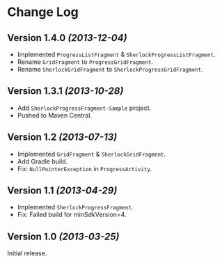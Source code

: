 Change Log
==========


Version 1.4.0 *(2013-12-04)*
--------------------------------
* Implemented `ProgressListFragment` & `SherlockProgressListFragment`.
* Rename `GridFragment` to `ProgressGridFragment`.
* Rename `SherlockGridFragment` to `SherlockProgressGridFragment`.


Version 1.3.1 *(2013-10-28)*
--------------------------------
* Add `SherlockProgressFragment-Sample` project.
* Pushed to Maven Central.


Version 1.2 *(2013-07-13)*
----------------------------
* Implemented `GridFragment` & `SherlockGridFragment`.
* Add Gradle build.
* Fix: `NullPointerException` in `ProgressActivity`.


Version 1.1 *(2013-04-29)*
----------------------------
* Implemented `SherlockProgressFragment`.
* Fix: Failed build for minSdkVersion=4.


Version 1.0 *(2013-03-25)*
----------------------------

Initial release.
